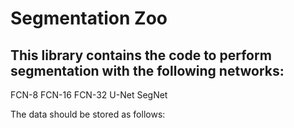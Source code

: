 # Segmentation Zoo

## This library contains the code to perform segmentation with the following networks:

FCN-8
FCN-16
FCN-32
U-Net
SegNet

The data should be stored as follows:




